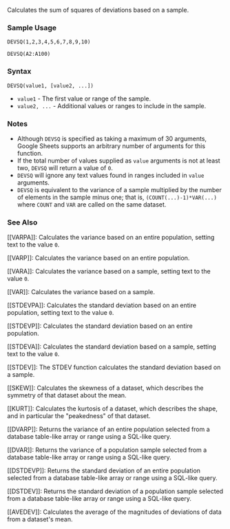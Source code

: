 Calculates the sum of squares of deviations based on a sample.

### Sample Usage

`DEVSQ(1,2,3,4,5,6,7,8,9,10)`

`DEVSQ(A2:A100)`

### Syntax

`DEVSQ(value1, [value2, ...])`

* `value1` - The first value or range of the sample.
* `value2, ...` - Additional values or ranges to include in the sample.

### Notes

* Although `DEVSQ` is specified as taking a maximum of 30 arguments, Google Sheets supports an arbitrary number of arguments for this function.
* If the total number of values supplied as `value` arguments is not at least two, `DEVSQ` will return a value of `0`.
* `DEVSQ` will ignore any text values found in ranges included in `value` arguments.
* `DEVSQ` is equivalent to the variance of a sample multiplied by the number of elements in the sample minus one; that is, `(COUNT(...)-1)*VAR(...)` where `COUNT` and `VAR` are called on the same dataset.

### See Also

[[VARPA]]: Calculates the variance based on an entire population, setting text to the value `0`.

[[VARP]]: Calculates the variance based on an entire population.

[[VARA]]: Calculates the variance based on a sample, setting text to the value `0`.

[[VAR]]: Calculates the variance based on a sample.

[[STDEVPA]]: Calculates the standard deviation based on an entire population, setting text to the value `0`.

[[STDEVP]]: Calculates the standard deviation based on an entire population.

[[STDEVA]]: Calculates the standard deviation based on a sample, setting text to the value `0`.

[[STDEV]]: The STDEV function calculates the standard deviation based on a sample.

[[SKEW]]: Calculates the skewness of a dataset, which describes the symmetry of that dataset about the mean.

[[KURT]]: Calculates the kurtosis of a dataset, which describes the shape, and in particular the "peakedness" of that dataset.

[[DVARP]]: Returns the variance of an entire population selected from a database table-like array or range using a SQL-like query.

[[DVAR]]: Returns the variance of a population sample selected from a database table-like array or range using a SQL-like query.

[[DSTDEVP]]: Returns the standard deviation of an entire population selected from a database table-like array or range using a SQL-like query.

[[DSTDEV]]: Returns the standard deviation of a population sample selected from a database table-like array or range using a SQL-like query.

[[AVEDEV]]: Calculates the average of the magnitudes of deviations of data from a dataset's mean.

